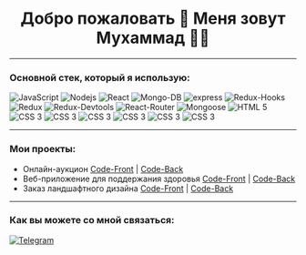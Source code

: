 <h1 align='center'>
  Добро пожаловать 👋 Меня зовут Мухаммад 👨‍💻
</h1>

---

### Основной стек, который я использую:

<div>
 <img alt="JavaScript" src="https://img.shields.io/badge/-JavaScript-yellow?style=for-the-badge&logo=JavaScript&logoColor=white" />
 <img alt="Nodejs" src="https://img.shields.io/badge/-Nodejs-43853d?style=for-the-badge&logo=Node.js&logoColor=white" />
 <img alt="React" src="https://img.shields.io/badge/-React-45b8d8?style=for-the-badge&logo=react&logoColor=white" />
 <img alt="Mongo-DB" src="https://img.shields.io/badge/-Mongo_DB-red?style=for-the-badge&logo=MongoDB&logoColor=black" />
 <img alt="express" src="https://img.shields.io/badge/express-green?style=for-the-badge&logo=express">
 <img alt="Redux-Hooks" src="https://img.shields.io/badge/-React_Hooks-430098?style=for-the-badge&logo=Redux&logoColor=white" />
 <img alt="Redux" src="https://img.shields.io/badge/-Redux-430098?style=for-the-badge&logo=redux&logoColor=white" />
 <img alt="Redux-Devtools" src="https://img.shields.io/badge/redux devtools-430098?style=for-the-badge&logo=redux">
 <img alt="React-Router" src="https://img.shields.io/badge/-React_Router-black?style=for-the-badge&logo=react-router&logoColor=orange" />
 <img alt="Mongoose" src="https://img.shields.io/badge/mongoose-green?style=for-the-badge&logo=mongoose">
 <img alt="HTML 5" src="https://img.shields.io/badge/HTML5-E34F26?style=for-the-badge&logo=html5&logoColor=white">
 <img alt="CSS 3" src="https://img.shields.io/badge/CSS3-1572B6?style=for-the-badge&logo=css3&logoColor=white">
 <img alt="CSS 3" src="https://img.shields.io/badge/-jsonwebtoken-red?style=for-the-badge">
 <img alt="CSS 3" src="https://img.shields.io/badge/-Webpack-blue?style=for-the-badge">
 <img alt="CSS 3" src="https://img.shields.io/badge/-http--status-purple?style=for-the-badge">
 <img alt="CSS 3" src="https://img.shields.io/badge/-cors-pink?style=for-the-badge">
 <img alt="CSS 3" src="https://img.shields.io/badge/-Materilal--UI-blue?style=for-the-badge">
</div>

---

### Мои проекты:

- Онлайн-аукцион <a href="https://github.com/err0rby/final-front">Code-Front</a> |
  <a href= "https://github.com/err0rby/final-back">Code-Back</a> 
- Веб-приложение для поддержания здоровья <a href="https://github.com/err0rby/Health-Front">Code-Front</a> |
  <a href="https://github.com/err0rby/Health-Back">Code-Back</a> 
- Заказ ландшафтного дизайна <a href="https://github.com/err0rby/project-forest-front">Code-Front</a> |
  <a href="https://github.com/err0rby/project-forest-back">Code-Back</a> 

---

### Как вы можете со мной связаться:

[![Telegram](https://img.shields.io/badge/-Telegram-black?style=for-the-badge&logo=Telegram)](https://t.me/err0rby)
